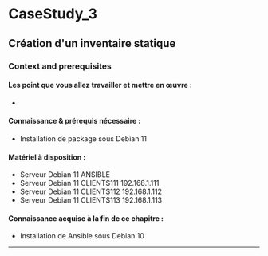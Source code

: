 # CaseStudy_3
## Création d'un inventaire statique 
### Context and prerequisites
#### Les point que vous allez travailler et mettre en œuvre :
- 
#### Connaissance & prérequis nécessaire :
- Installation de package sous Debian 11
#### Matériel à disposition :
- Serveur Debian 11 ANSIBLE
- Serveur Debian 11 CLIENTS111 192.168.1.111
- Serveur Debian 11 CLIENTS112 192.168.1.112
- Serveur Debian 11 CLIENTS113 192.168.1.113
#### Connaissance acquise à la fin de ce chapitre :
- Installation de Ansible sous Debian 10

---